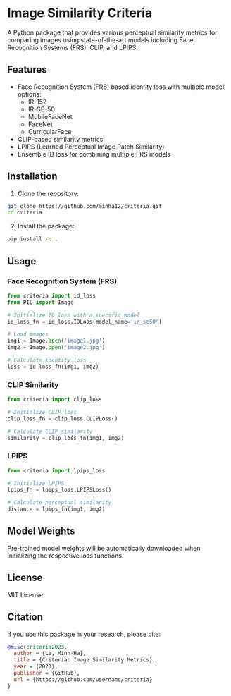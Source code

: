 # Image Similarity Criteria

A Python package that provides various perceptual similarity metrics for comparing images using state-of-the-art models including Face Recognition Systems (FRS), CLIP, and LPIPS.

## Features

- Face Recognition System (FRS) based identity loss with multiple model options:
  - IR-152
  - IR-SE-50
  - MobileFaceNet
  - FaceNet
  - CurricularFace
- CLIP-based similarity metrics
- LPIPS (Learned Perceptual Image Patch Similarity)
- Ensemble ID loss for combining multiple FRS models

## Installation

1. Clone the repository:
```bash
git clone https://github.com/minha12/criteria.git
cd criteria
```

2. Install the package:
```bash
pip install -e .
```

## Usage

### Face Recognition System (FRS)

```python
from criteria import id_loss
from PIL import Image

# Initialize ID loss with a specific model
id_loss_fn = id_loss.IDLoss(model_name='ir_se50')

# Load images
img1 = Image.open('image1.jpg')
img2 = Image.open('image2.jpg')

# Calculate identity loss
loss = id_loss_fn(img1, img2)
```

### CLIP Similarity

```python
from criteria import clip_loss

# Initialize CLIP loss
clip_loss_fn = clip_loss.CLIPLoss()

# Calculate CLIP similarity
similarity = clip_loss_fn(img1, img2)
```

### LPIPS

```python
from criteria import lpips_loss

# Initialize LPIPS
lpips_fn = lpips_loss.LPIPSLoss()

# Calculate perceptual similarity
distance = lpips_fn(img1, img2)
```

## Model Weights

Pre-trained model weights will be automatically downloaded when initializing the respective loss functions.

## License

MIT License

## Citation

If you use this package in your research, please cite:

```bibtex
@misc{criteria2023,
  author = {Le, Minh-Ha},
  title = {Criteria: Image Similarity Metrics},
  year = {2023},
  publisher = {GitHub},
  url = {https://github.com/username/criteria}
}
```
